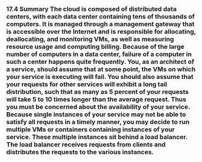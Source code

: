 ### 17.4 Summary The cloud is composed of distributed data centers, with each data center containing tens of thousands of computers. It is managed through a management gateway that is accessible over the Internet and is responsible for allocating, deallocating, and monitoring VMs, as well as measuring resource usage and computing billing. Because of the large number of computers in a data center, failure of a computer in such a center happens quite frequently. You, as an architect of a service, should assume that at some point, the VMs on which your service is executing will fail. You should also assume that your requests for other services will exhibit a long tail distribution, such that as many as 5 percent of your requests will take 5 to 10 times longer than the average request. Thus you must be concerned about the availability of your service. Because single instances of your service may not be able to satisfy all requests in a timely manner, you may decide to run multiple VMs or containers containing instances of your service. These multiple instances sit behind a load balancer. The load balancer receives requests from clients and distributes the requests to the various instances.